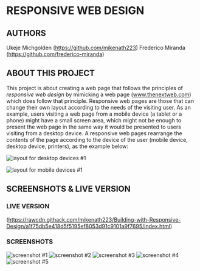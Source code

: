 # RESPONSIVE WEB DESIGN

## AUTHORS

Ukeje Michgolden (https://github.com/mikenath223)
Frederico Miranda (https://github.com/frederico-miranda)

## ABOUT THIS PROJECT

This project is about creating a web page that follows the principles of _responsive web design_ by mimicking a web page (www.thenextweb.com) which does follow that principle. Responsive web pages are those that can change their own layout according to the needs of the visiting user. As an example, users visiting a web page from a mobile device (a tablet or a phone) might have a small screen area, which might not be enough to present the web page in the same way it would be presented to users visiting from a desktop device. A responsive web pages rearrange the contents of the page according to the device of the user (mobile device, desktop device, printers), as the example below:

![layout for desktop devices #1](images/wide-screen/001.png "Example of desktop layout #1")

![layout for mobile devices #1](images/narrow-screen/001.png "Example of mobile layout #1")

## SCREENSHOTS & LIVE VERSION

### LIVE VERSION

(https://rawcdn.githack.com/mikenath223/Building-with-Responsive-Design/a1f75db5e418d5f5195ef8053d91c9101a9f7695/index.html)

### SCREENSHOTS

![screenshot #1](images/screenshots/001.png)
![screenshot #2](images/screenshots/002.png)
![screenshot #3](images/screenshots/003.png)
![screenshot #4](images/screenshots/004.png)
![screenshot #5](images/screenshots/005.png)
